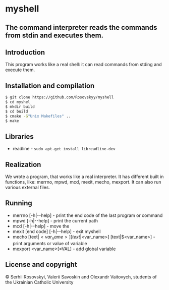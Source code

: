 # myshell

## The command interpreter reads the commands from stdin and executes them.
## Introduction
This program works like a real shell: it can read commands from stding and execute them.

## Installation and compilation
  ```bash
  $ git clone https://github.com/Rosovskyy/myshell
  $ cd myshel
  $ mkdir build
  $ cd build
  $ cmake -G"Unix Makefiles" ..
  $ make
  ```
  
## Libraries
  * readline - ```sudo apt-get install libreadline-dev```

## Realization
  We wrote a program, that works like a real interpreter. It has different built in functions, like: merrno, mpwd, mcd, mexit,   mecho, mexport. It can also run various external files.

## Running
  * merrno [-h|--help] - print the end code of the last program or command
  * mpwd [-h|--help] -  print the current path
  * mcd <path> [-h|--help] - move the <path>
  * mexit [end code] [-h|--help] - exit myshell
  * mecho [text|$<var_name>] [text|$<var_name>]  [text|$<var_name>] - print arguments or value of variable
  * mexport <var_name>[=VAL] - add global variable

## License and copyright
© Serhii Rosovskyi, Valerii Savoskin and Olexandr Vaitovych, students of the Ukrainian Catholic University


